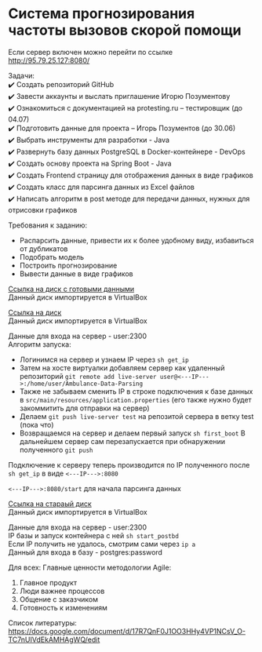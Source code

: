# Система прогнозирования частоты вызовов скорой помощи

Если сервер включен можно перейти по ссылке http://95.79.25.127:8080/

Задачи:  
:heavy_check_mark: Создать репозиторий GitHub  
:heavy_check_mark: Завести аккаунты и выслать приглашение Игорю Позументову  
:heavy_check_mark: Ознакомиться с документацией на protesting.ru – тестировщик (до 04.07)  
:heavy_check_mark: Подготовить данные для проекта – Игорь Позументов (до 30.06)  
:heavy_check_mark: Выбрать инструменты для разработки - Java  
:heavy_check_mark: Развернуть базу данных PostgreSQL в Docker-контейнере - DevOps  
:heavy_check_mark: Создать основу проекта на Spring Boot - Java  
:heavy_check_mark: Создать Frontend страницу для отображения данных в виде графиков  
:heavy_check_mark: Создать класс для парсинга данных из Excel файлов  
:heavy_check_mark: Написать алгоритм в post методе для передачи данных, нужных для отрисовки графиков  

Требования к заданию:
- Распарсить данные, привести их к более удобному виду, избавиться от дубликатов  
- Подобрать модель  
- Построить прогнозирование  
- Вывести данные в виде графиков  

[Ссылка на диск с готовыми данными](https://drive.google.com/file/d/14JxeEjJlYiEqiyNfuRvp7OrOGBKNm7z3/view?usp=sharing)  
Данный диск импортируется в VirtualBox  

[Ссылка на диск](https://drive.google.com/file/d/1Na4G4yEp0gDX8ECVZLOgLy0V7hvgdUx1/view?usp=sharing)  
Данный диск импортируется в VirtualBox  

Данные для входа на сервер - user:2300  
Алгоритм запуска:
- Логинимся на сервер и узнаем IP через `sh get_ip`
- Затем на хосте виртуалки добавляем сервер как удаленный репозиторий
`git remote add live-server user@<---IP--->:/home/user/Ambulance-Data-Parsing`
- Также не забываем сменить IP в строке подключения к базе данных в `src/main/resources/application.properties` 
(его также нужно будет закоммитить для отправки на сервер)
- Делаем `git push live-server test` на репозитой сервера в ветку test (пока что)
- Возвращаемся на сервер и делаем первый запуск `sh first_boot`
В дальнейшем сервер сам перезапускается при обнаружении полученного `git push`  

Подключение к серверу теперь производится по IP полученного после `sh get_ip` в виде `<---IP--->:8080`

`<---IP--->:8080/start` для начала парсинга данных 

[Ссылка на стараый диск](https://drive.google.com/file/d/12OLn_cnKpZyv_zEonmuEjXOy5VuKX4hC/view?usp=sharing)  
Данный диск импортируется в VirtualBox  

Данные для входа на сервер - user:2300  
IP базы и запуск контейнера с ней `sh start_postbd`  
Если IP получить не удалось, смотрим сами через `ip a`  
Данный для входа в базу - postgres:password  


Для всех:
Главные ценности методологии Agile:
1)	Главное продукт
2)	Люди важнее процессов
3)	Общение с заказчиком
4)	Готовность к изменениям

Список литературы:
https://docs.google.com/document/d/17R7QnF0J1OO3HHy4VP1NCsV_O-TC7nUIVdEkAMHAgWQ/edit
